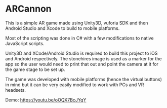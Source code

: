# ARCannon

This is a simple AR game made using Unity3D, vuforia SDK and then Android Studio and Xcode to build to mobile platforms.

Most of the scripting was done in C# with a few modifications to native JavaScript scripts. 

Unity3D and XCode/Android Studio is required to build this project to iOS and Android respectively. The stonehires image is used as a marker for the app so the user would need to print that out and point the camera at it for the game stage to be set up. 

The game was developed with mobile platforms (hence the virtual buttons) in mind but it can be very easily modified to work with PCs and VR headsets.


Demo: https://youtu.be/oOQX7BcJYqY
